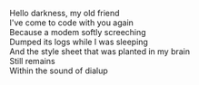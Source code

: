 Hello darkness, my old friend  
I've come to code with you again  
Because a modem softly screeching  
Dumped its logs while I was sleeping  
And the style sheet that was planted in my brain  
Still remains  
Within the sound of dialup  

